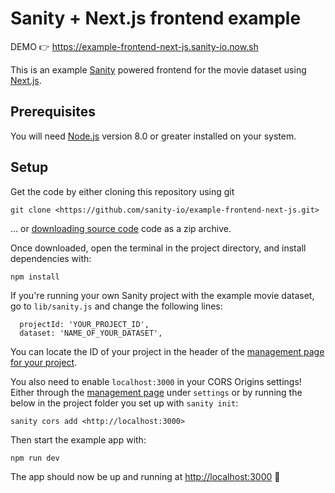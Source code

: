 # Sanity + Next.js frontend example

DEMO 👉 <https://example-frontend-next-js.sanity-io.now.sh>

This is an example [Sanity](https://www.sanity.io/) powered frontend for the movie dataset using [Next.js](https://github.com/zeit/next.js/).

## Prerequisites

You will need [Node.js](https://nodejs.org) version 8.0 or greater installed on your system.

## Setup

Get the code by either cloning this repository using git

```
git clone <https://github.com/sanity-io/example-frontend-next-js.git>
```

... or [downloading source code](https://github.com/sanity-io/example-frontend-next-js/archive/master.zip) code as a zip archive.

Once downloaded, open the terminal in the project directory, and install dependencies with:

```
npm install
```

If you're running your own Sanity project with the example movie dataset, go to `lib/sanity.js` and change the following lines:

```
  projectId: 'YOUR_PROJECT_ID',
  dataset: 'NAME_OF_YOUR_DATASET',
```

You can locate the ID of your project in the header of the [management page for your project](https://manage.sanity.io/).

You also need to enable `localhost:3000` in your CORS Origins settings! Either through the [management page](https://manage.sanity.io/) under `settings` or by running the below in the project folder you set up with `sanity init`:

```
sanity cors add <http://localhost:3000>
```

Then start the example app with:

```
npm run dev
```

The app should now be up and running at <http://localhost:3000> 🚀
